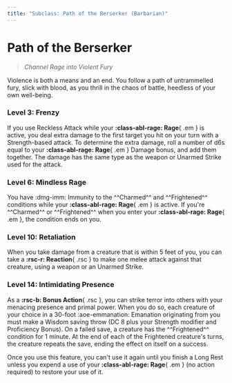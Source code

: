 ```yaml
---
title: "Subclass: Path of the Berserker (Barbarian)"
---
```


<p style="display:none">
Channel Rage into Violent Fury
</p>

# Path of the Berserker

> *Channel Rage into Violent Fury*

Violence is both a means and an end. You follow a path of untrammelled fury, slick with blood, as you thrill in the chaos of battle, heedless of your own well-being.

### Level 3: Frenzy

If you use Reckless Attack while your **:class-abl-rage: Rage**{ .em } is active, you deal extra damage to the first target you hit on your turn with a Strength-based attack. To determine the extra damage, roll a number of d6s equal to your **:class-abl-rage: Rage**{ .em } Damage bonus, and add them together. The damage has the same type as the weapon or Unarmed Strike used for the attack.

### Level 6: Mindless Rage

You have :dmg-imm: Immunity to the ^^Charmed^^ and ^^Frightened^^ conditions while your **:class-abl-rage: Rage**{ .em } is active. If you're ^^Charmed^^ or ^^Frightened^^ when you enter your **:class-abl-rage: Rage**{ .em }, the condition ends on you.

### Level 10: Retaliation

When you take damage from a creature that is within 5 feet of you, you can take a **:rsc-r: Reaction**{ .rsc } to make one melee attack against that creature, using a weapon or an Unarmed Strike.

### Level 14: Intimidating Presence

As a **:rsc-b: Bonus Action**{ .rsc }, you can strike terror into others with your menacing presence and primal power. When you do so, each creature of your choice in a 30-foot :aoe-emmanation: Emanation originating from you must make a Wisdom saving throw (DC 8 plus your Strength modifier and Proficiency Bonus). On a failed save, a creature has the ^^Frightened^^ condition for 1 minute. At the end of each of the Frightened creature's turns, the creature repeats the save, ending the effect on itself on a success.

Once you use this feature, you can't use it again until you finish a Long Rest unless you expend a use of your **:class-abl-rage: Rage**{ .em } (no action required) to restore your use of it.